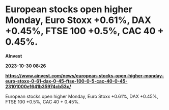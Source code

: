 # European stocks open higher Monday, Euro Stoxx +0.61%, DAX +0.45%, FTSE 100 +0.5%, CAC 40 + 0.45%.
**AInvest**

**2023-10-30 08:26**

**https://www.ainvest.com/news/european-stocks-open-higher-monday-euro-stoxx-0-61-dax-0-45-ftse-100-0-5-cac-40-0-45-23101000e1641b35974cb53c/**

European stocks open higher Monday, Euro Stoxx +0.61%, DAX +0.45%, FTSE 100 +0.5%, CAC 40 + 0.45%.